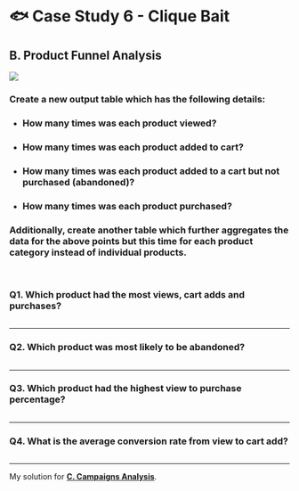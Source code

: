 # :fish: Case Study 6 - Clique Bait

## B. Product Funnel Analysis

<picture>
  <img src="https://img.shields.io/badge/mysql-005C84?style=for-the-badge&logo=mysql&logoColor=white">
</picture>

### Create a new output table which has the following details:
- ### How many times was each product viewed?
- ### How many times was each product added to cart?
- ### How many times was each product added to a cart but not purchased (abandoned)?
- ### How many times was each product purchased?
### Additionally, create another table which further aggregates the data for the above points but this time for each product category instead of individual products.

</br>

### Q1. Which product had the most views, cart adds and purchases?
```mysql

```

---
### Q2. Which product was most likely to be abandoned?
```mysql

```

---
### Q3. Which product had the highest view to purchase percentage?
```mysql

```

---
### Q4. What is the average conversion rate from view to cart add?
```mysql

```

---
My solution for **[C. Campaigns Analysis](C.%20Campaigns%20Analysis.md)**.
